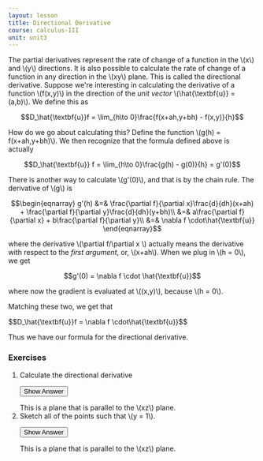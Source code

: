 ```yaml
---
layout: lesson
title: Directional Derivative
course: calculus-III
unit: unit3
---
```


The partial derivatives represent the rate of change of a function in the \\(x\\) and \\(y\\) directions. It is also possible to calculate the rate of change of a function in any direction in the \\(xy\\) plane. This is called the directional derivative. Suppose we're interesting in calculating the derivative of a function \\(f(x,y)\\) in the direction of the *unit vector* \\(\hat{\textbf{u}}  = (a,b)\\). We define this as 

$$D_\hat{\textbf{u}}f = \lim_{h\to 0}\frac{f(x+ah,y+bh) - f(x,y)}{h}$$ 

How do we go about calculating this? Define the function \\(g(h) = f(x+ah,y+bh)\\). We then recognize that the formula defined above is actually 

$$D_\hat{\textbf{u}} f = \lim_{h\to 0}\frac{g(h) - g(0)}{h} = g'(0)$$

There is another way to calculate \\(g'(0)\\), and that is by the chain rule. The derivative of \\(g\\) is 

$$\begin{eqnarray}
g'(h) &=& \frac{\partial f}{\partial x}\frac{d}{dh}(x+ah) + \frac{\partial f}{\partial y}\frac{d}{dh}(y+bh)\\
&=& a\frac{\partial f}{\partial x} + b\frac{\partial f}{\partial y}\\
&=& \nabla f \cdot\hat{\textbf{u}}
\end{eqnarray}$$

where the derivative \\(\partial f/\partial x \\) actually means the derivative with respect to the *first argument*, or, \\(x+ah\\). When we plug in \\(h = 0\\), we get 

$$g'(0) = \nabla f \cdot \hat{\textbf{u}}$$

where now the gradient is evaluated at \\((x,y)\\), because \\(h = 0\\).

Matching these two, we get that 

<div class = "result">
$$D_\hat{\textbf{u}}f = \nabla f \cdot\hat{\textbf{u}}$$ </div>

Thus we have our formula for the directional derivative. 

### Exercises

<ol>
<li> <div> Calculate the directional derivative </div>

<button onclick="myFunction('answer2')" class="answerButton">Show Answer</button>
<div  id="answer2" class="answer">
This is a plane that is parallel to the \(xz\) plane. 
</div> </li>
<li> <div> Sketch all of the points such that \(y = 1\). </div>

<button onclick="myFunction('answer2')" class="answerButton">Show Answer</button>
<div  id="answer2" class="answer">
This is a plane that is parallel to the \(xz\) plane. 
</div> </li>
</ol>
